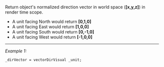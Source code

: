Return object's normalized direction vector in world space (**[x,y,z]**) in render time scope. 
* A unit facing North would return **[0,1,0]**
* A unit facing East would return **[1,0,0]**
* A unit facing South would return **[0,-1,0]**
* A unit facing West would return **[-1,0,0]**


---
*Example 1:*
```sqf
_dirVector = vectorDirVisual _unit;
```